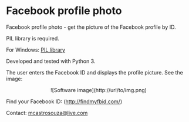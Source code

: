# Facebook profile photo
Facebook profile photo - get the picture of the Facebook profile by ID.

PIL library is required.

For Windows: [PIL library](http://www.lfd.uci.edu/~gohlke/pythonlibs/#pillow)

Developed and tested with Python 3.

The user enters the Facebook ID and displays the profile picture. See the image:

<p align="center">![Software image](http://url/to/img.png)</p>

Find your Facebook ID: (http://findmyfbid.com/)

Contact: mcastrosouza@live.com
